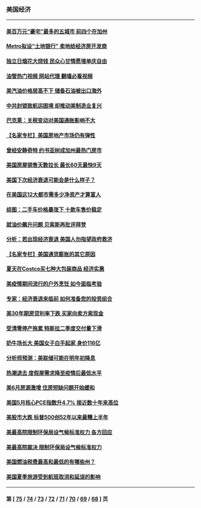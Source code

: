 ### 美国经济
---
#### [美百万元“豪宅”最多的五城市 前四个在加州](../../pages/ncid1078158/n13774175.md?07061245) 
#### [Metro拟设“土地银行” 卖地给经济房开发商](../../pages/ncid1078158/n13774412.md?07061245) 
#### [独立日烟花大烧钱 民众心甘情愿埋单庆自由](../../pages/ncid1078158/n13774328.md?07061245) 
#### [油管热门视频 网站代理 翻墙必看视频](http://209.222.30.114:81/youtube.html?07061245)
#### [美汽油价格居高不下 储备石油被出口海外](../../pages/ncid1078158/n13774296.md?07061245) 
#### [中共封锁致航运困境 却推动美制造业复兴](../../pages/ncid1078158/n13774161.md?07061245) 
#### [巴克莱：关税变动对美国通胀影响不大](../../pages/ncid1078158/n13774227.md?07061245) 
#### [【名家专栏】美国房地产市场仍有弹性](../../pages/ncid1078158/n13774081.md?07061245) 
#### [曾经安静奇特 约书亚树成加州最热门房市](../../pages/ncid1078158/n13773703.md?07061245) 
#### [美国房屋销售天数拉长 最长60天最快9天](../../pages/ncid1078158/n13773138.md?07061245) 
#### [美国下次经济衰退可能会是什么样子？](../../pages/ncid1078158/n13772976.md?07061245) 
#### [在美国这12大都市需多少净资产才算富人](../../pages/ncid1078158/n13772857.md?07061245) 
#### [组图：二手车价格暴涨下 十款车售价稳定](../../pages/ncid1078158/n13768072.md?07061245) 
#### [就油价飙升问题 贝索斯再批评拜登](../../pages/ncid1078158/n13772758.md?07061245) 
#### [分析：若出现经济衰退 美国人勿指望政府救济](../../pages/ncid1078158/n13772717.md?07061245) 
#### [【名家专栏】美国通货膨胀的其它原因](../../pages/ncid1078158/n13772617.md?07061245) 
#### [夏天在Costco买七种大包装商品 经济实惠](../../pages/ncid1078158/n13762553.md?07061245) 
#### [美疫情期间流行的户外烹饪 如今面临考验](../../pages/ncid1078158/n13772365.md?07061245) 
#### [专家：经济衰退来临前 如何准备您的投资组合](../../pages/ncid1078158/n13772364.md?07061245) 
#### [美30年期房贷利率下跌 买家向卖方索现金](../../pages/ncid1078158/n13772295.md?07061245) 
#### [受清零停产拖累 特斯拉二季度交付量下滑](../../pages/ncid1078158/n13772234.md?07061245) 
#### [奶牛场长大 美国女子白手起家 身价116亿](../../pages/ncid1078158/n13770994.md?07061245) 
#### [分析师预测：美联储可能在明年初降息](../../pages/ncid1078158/n13772057.md?07061245) 
#### [热潮退去 度假屋需求降至疫情后最低水平](../../pages/ncid1078158/n13771913.md?07061245) 
#### [美6月房源激增 住房短缺问题开始缓和](../../pages/ncid1078158/n13771588.md?07061245) 
#### [美国5月核心PCE指数升4.7% 接近数十年来高位](../../pages/ncid1078158/n13770992.md?07061245) 
#### [美股市大跌 标普500创52年以来最糟上半年](../../pages/ncid1078158/n13770988.md?07061245) 
#### [美最高院限制环保局设气候标准权力 各方回应](../../pages/ncid1078158/n13770901.md?07061245) 
#### [美最高院裁决 限制环保局设气候标准权力](../../pages/ncid1078158/n13770868.md?07061245) 
#### [美国燃油税费最高和最低的有哪些州？](../../pages/ncid1078158/n13770341.md?07061245) 
#### [美国夏季旅游受到航班取消和延误的影响](../../pages/ncid1078158/n13770276.md?07061245) 

---
#### 第 [ [75](./75.md?07061245) / [74](./74.md?07061245) / [73](./73.md?07061245) / [72](./72.md?07061245) / [71](./71.md?07061245) / [70](./70.md?07061245) / [69](./69.md?07061245) / [68](./68.md?07061245) ] 页
